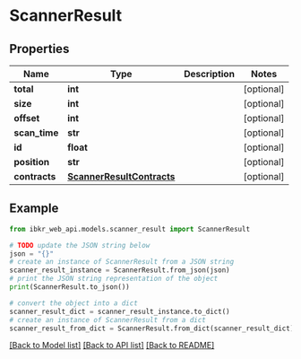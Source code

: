 # ScannerResult


## Properties

Name | Type | Description | Notes
------------ | ------------- | ------------- | -------------
**total** | **int** |  | [optional] 
**size** | **int** |  | [optional] 
**offset** | **int** |  | [optional] 
**scan_time** | **str** |  | [optional] 
**id** | **float** |  | [optional] 
**position** | **str** |  | [optional] 
**contracts** | [**ScannerResultContracts**](ScannerResultContracts.md) |  | [optional] 

## Example

```python
from ibkr_web_api.models.scanner_result import ScannerResult

# TODO update the JSON string below
json = "{}"
# create an instance of ScannerResult from a JSON string
scanner_result_instance = ScannerResult.from_json(json)
# print the JSON string representation of the object
print(ScannerResult.to_json())

# convert the object into a dict
scanner_result_dict = scanner_result_instance.to_dict()
# create an instance of ScannerResult from a dict
scanner_result_from_dict = ScannerResult.from_dict(scanner_result_dict)
```
[[Back to Model list]](../README.md#documentation-for-models) [[Back to API list]](../README.md#documentation-for-api-endpoints) [[Back to README]](../README.md)


